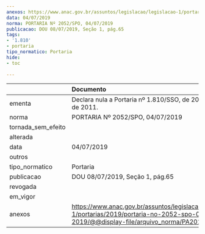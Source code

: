 ```yaml
---
anexos: https://www.anac.gov.br/assuntos/legislacao/legislacao-1/portarias/2019/portaria-no-2052-spo-04-07-2019/@@display-file/arquivo_norma/PA2019-2052.pdf
data: 04/07/2019
norma: PORTARIA Nº 2052/SPO, 04/07/2019
publicacao: DOU 08/07/2019, Seção 1, pág.65
tags:
- '1.810'
- portaria
tipo_normatico: Portaria
hide: 
- toc 
 
---
```


|                    | Documento                                                                                                                                            |
|:-------------------|:-----------------------------------------------------------------------------------------------------------------------------------------------------|
| ementa             | Declara nula a Portaria nº 1.810/SSO, de 20 de setembro de 2011.                                                                                     |
| norma              | PORTARIA Nº 2052/SPO, 04/07/2019                                                                                                                     |
| tornada_sem_efeito |                                                                                                                                                      |
| alterada           |                                                                                                                                                      |
| data               | 04/07/2019                                                                                                                                           |
| outros             |                                                                                                                                                      |
| tipo_normatico     | Portaria                                                                                                                                             |
| publicacao         | DOU 08/07/2019, Seção 1, pág.65                                                                                                                      |
| revogada           |                                                                                                                                                      |
| em_vigor           |                                                                                                                                                      |
| anexos             | https://www.anac.gov.br/assuntos/legislacao/legislacao-1/portarias/2019/portaria-no-2052-spo-04-07-2019/@@display-file/arquivo_norma/PA2019-2052.pdf |
